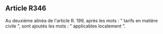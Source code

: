 Article R346
----
Au deuxième alinéa de l'article R. 199, après les mots : " tarifs en matière
civile ", sont ajoutés les mots : " applicables localement ".
